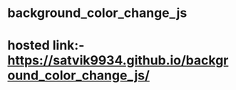 # background_color_change_js

# hosted link:-https://satvik9934.github.io/background_color_change_js/
